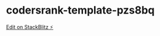 # codersrank-template-pzs8bq

[Edit on StackBlitz ⚡️](https://stackblitz.com/edit/codersrank-template-pzs8bq)